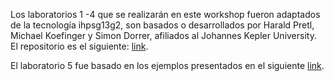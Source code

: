 Los laboratorios 1 -4 que se realizarán en este workshop fueron adaptados de la tecnología ihpsg13g2, son basados o desarrollados por Harald Pretl, Michael Koefinger y Simon Dorrer, afiliados al Johannes Kepler University. 
El repositorio es el siguiente: [link](https://iic-jku.github.io/analog-circuit-design/analog_circuit_design.html).

El laboratorio 5 fue basado en los ejemplos presentados en el siguiente [link](https://github.com/mosbiuschip/chipathon2025/tree/main/gf180_examples).
